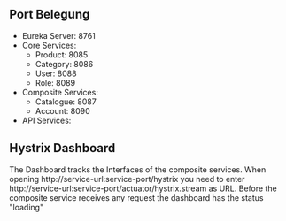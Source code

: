 ## Port Belegung

- Eureka Server: 8761
- Core Services:
    - Product: 8085
    - Category: 8086
    - User: 8088
    - Role: 8089
- Composite Services:
    - Catalogue: 8087
    - Account: 8090
- API Services: 

## Hystrix Dashboard
The Dashboard tracks the Interfaces of the composite services.
When opening http://service-url:service-port/hystrix you need to enter http://service-url:service-port/actuator/hystrix.stream as URL.
Before the composite service receives any request the dashboard has the status "loading"
